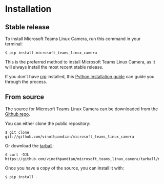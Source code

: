 # Installation

## Stable release

To install Microsoft Teams Linux Camera, run this command in your
terminal:

``` console
$ pip install microsoft_teams_linux_camera
```

This is the preferred method to install Microsoft Teams Linux Camera, as it will always install the most recent stable release.

If you don't have [pip][] installed, this [Python installation guide][]
can guide you through the process.

## From source

The source for Microsoft Teams Linux Camera can be downloaded from
the [Github repo][].

You can either clone the public repository:

``` console
$ git clone git://github.com/vinothpandian/microsoft_teams_linux_camera
```

Or download the [tarball][]:

``` console
$ curl -OJL https://github.com/vinothpandian/microsoft_teams_linux_camera/tarball/master
```

Once you have a copy of the source, you can install it with:

``` console
$ pip install .
```

  [pip]: https://pip.pypa.io
  [Python installation guide]: http://docs.python-guide.org/en/latest/starting/installation/
  [Github repo]: https://github.com/%7B%7B%20cookiecutter.github_username%20%7D%7D/%7B%7B%20cookiecutter.project_slug%20%7D%7D
  [tarball]: https://github.com/%7B%7B%20cookiecutter.github_username%20%7D%7D/%7B%7B%20cookiecutter.project_slug%20%7D%7D/tarball/master


